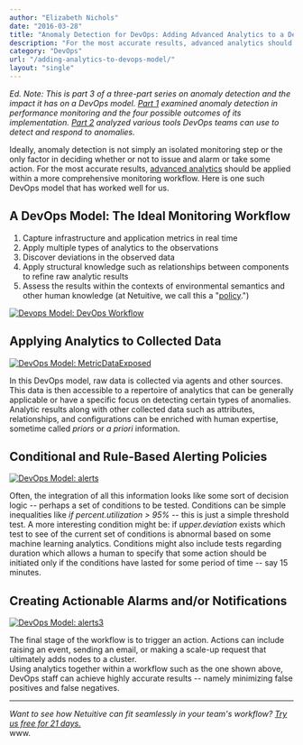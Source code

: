 ```yaml
---
author: "Elizabeth Nichols"
date: "2016-03-28"
title: "Anomaly Detection for DevOps: Adding Advanced Analytics to a DevOps Model"
description: "For the most accurate results, advanced analytics should be applied within a comprehensive monitoring workflow. Here is one such DevOps model."
category: "DevOps"
url: "/adding-analytics-to-devops-model/"
layout: "single"
---
```



*Ed. Note: This is part 3 of a three-part series on anomaly detection and the impact it has on a DevOps model.  [Part 1](https://www.metricly.com/what-is-anomaly-detection) examined anomaly detection in performance monitoring and the four possible outcomes of its implementation. [Part 2](https://www.metricly.com/3-types-anomaly-detection-monitoring-tools) analyzed various tools DevOps teams can use to detect and respond to anomalies.*

Ideally, anomaly detection is not simply an isolated monitoring step or the only factor in deciding whether or not to issue and alarm or take some action. For the most accurate results, [advanced analytics](https://www.metricly.com/product) should be applied within a more comprehensive monitoring workflow. Here is one such DevOps model that has worked well for us.

A DevOps Model: The Ideal Monitoring Workflow
---------------------------------------------

1.  Capture infrastructure and application metrics in real time
2.  Apply multiple types of analytics to the observations
3.  Discover deviations in the observed data
4.  Apply structural knowledge such as relationships between components to refine raw analytic results
5.  Assess the results within the contexts of environmental semantics and other human knowledge (at Netuitive, we call this a "[policy](https://help.netuitive.com/Content/Policies/policies.htm).")

[![Devops Model: DevOps Workflow](https://www.metricly.com/wp-content/uploads/2016/05/workflowPNG-1024x659.png)](https://www.metricly.com/wp-content/uploads/2016/05/workflowPNG.png)

Applying Analytics to Collected Data
------------------------------------

[![DevOps Model: MetricDataExposed](https://www.metricly.com/wp-content/uploads/2016/03/MetricDataExposed.jpg)](https://www.metricly.com/wp-content/uploads/2016/03/MetricDataExposed.jpg)

In this DevOps model, raw data is collected via agents and other sources. This data is then accessible to a repertoire of analytics that can be generally applicable or have a specific focus on detecting certain types of anomalies. Analytic results along with other collected data such as attributes, relationships, and configurations can be enriched with human expertise, sometime called *priors* or *a priori* information.

Conditional and Rule-Based Alerting Policies
--------------------------------------------

[![DevOps Model: alerts](https://www.metricly.com/wp-content/uploads/2016/05/alerts-1024x438.png)](https://www.metricly.com/wp-content/uploads/2016/05/alerts.png)

Often, the integration of all this information looks like some sort of decision logic -- perhaps a set of conditions to be tested. Conditions can be simple inequalities like *if percent.utilization > 95%* -- this is just a simple threshold test. A more interesting condition might be: if *upper.deviation* exists which test to see of the current set of conditions is abnormal based on some machine learning analytics. Conditions might also include tests regarding duration which allows a human to specify that some action should be initiated only if the conditions have lasted for some period of time -- say 15 minutes.

Creating Actionable Alarms and/or Notifications
-----------------------------------------------

[![DevOps Model: alerts3](https://www.metricly.com/wp-content/uploads/2016/05/alerts3-1024x182.png)](https://www.metricly.com/wp-content/uploads/2016/05/alerts3.png)

The final stage of the workflow is to trigger an action. Actions can include raising an event, sending an email, or making a scale-up request that ultimately adds nodes to a cluster.\
Using analytics together within a workflow such as the one shown above, DevOps staff can achieve highly accurate results -- namely minimizing false positives and false negatives.

* * * * *

*Want to see how Netuitive can fit seamlessly in your team's workflow? [Try us free for 21 days.](https://www.metricly.com/signup)*\
www.
